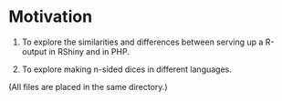 # Motivation

1. To explore the similarities and differences between serving up a R-output in RShiny and in PHP.  

2. To explore making n-sided dices in different languages.

(All files are placed in the same directory.)
